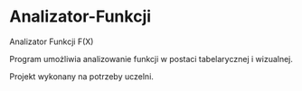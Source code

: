 # Analizator-Funkcji

Analizator Funkcji F(X)

Program umożliwia analizowanie funkcji w postaci tabelarycznej i wizualnej.

Projekt wykonany na potrzeby uczelni.
